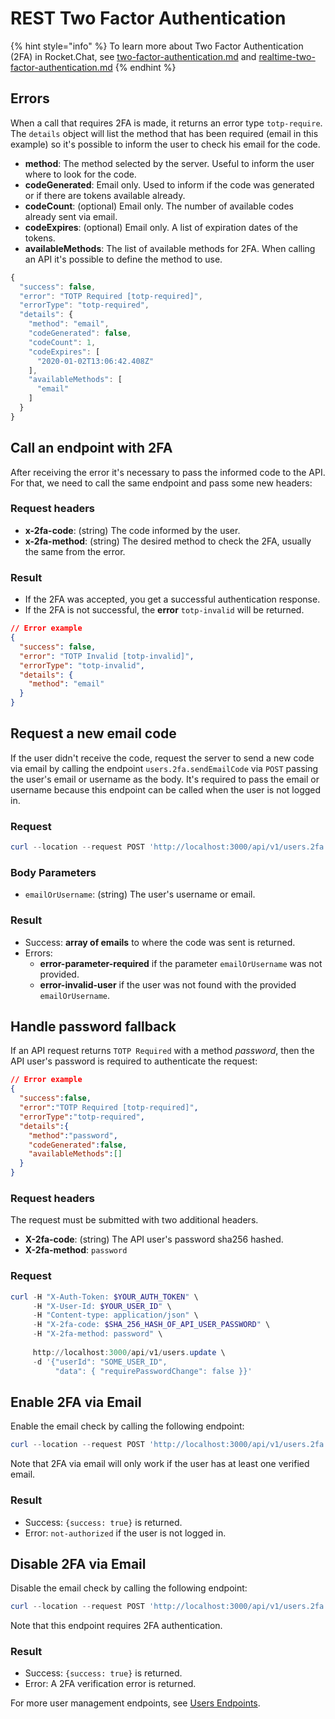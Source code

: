 # REST Two Factor Authentication

{% hint style="info" %}
To learn more about Two Factor Authentication (2FA) in Rocket.Chat, see [two-factor-authentication.md](../../../../../rocket.chat/two-factor-authentication.md "mention") and [realtime-two-factor-authentication.md](../../../realtime-api/method-calls/authentication/realtime-two-factor-authentication.md "mention")
{% endhint %}

## Errors

When a call that requires 2FA is made, it returns an error type `totp-require`. The `details` object will list the method that has been required (email in this example) so it's possible to inform the user to check his email for the code.

* **method**: The method selected by the server. Useful to inform the user where to look for the code.
* **codeGenerated**: Email only. Used to inform if the code was generated or if there are tokens available already.
* **codeCount**: (optional) Email only. The number of available codes already sent via email.
* **codeExpires**: (optional) Email only. A list of expiration dates of the tokens.
* **availableMethods**: The list of available methods for 2FA. When calling an API it's possible to define the method to use.

```javascript
{
  "success": false,
  "error": "TOTP Required [totp-required]",
  "errorType": "totp-required",
  "details": {
    "method": "email",
    "codeGenerated": false,
    "codeCount": 1,
    "codeExpires": [
      "2020-01-02T13:06:42.408Z"
    ],
    "availableMethods": [
      "email"
    ]
  }
}
```

## Call an endpoint with 2FA

After receiving the error it's necessary to pass the informed code to the API. For that, we need to call the same endpoint and pass some new headers:

### Request headers

* **x-2fa-code**: (string) The code informed by the user.
* **x-2fa-method**: (string) The desired method to check the 2FA, usually the same from the error.

### Result

* If the 2FA was accepted, you get a successful authentication response.
* If the 2FA is not successful, the **error** `totp-invalid` will be returned.

```json
// Error example
{
  "success": false,
  "error": "TOTP Invalid [totp-invalid]",
  "errorType": "totp-invalid",
  "details": {
    "method": "email"
  }
}
```

## Request a new email code

If the user didn't receive the code, request the server to send a new code via email by calling the endpoint `users.2fa.sendEmailCode` via `POST` passing the user's email or username as the body. It's required to pass the email or username because this endpoint can be called when the user is not logged in.

### Request

```powershell
curl --location --request POST 'http://localhost:3000/api/v1/users.2fa.sendEmailCode' \
```

### Body Parameters

* `emailOrUsername`: (string) The user's username or email.

### Result

* Success: **array of emails** to where the code was sent is returned.
* Errors:&#x20;
  * **error-parameter-required** if the parameter `emailOrUsername` was not provided.
  * **error-invalid-user** if the user was not found with the provided `emailOrUsername`.

## Handle password fallback

If an API request returns `TOTP Required` with a method _password_, then the API user's password is required to authenticate the request:

```json
// Error example
{
  "success":false,
  "error":"TOTP Required [totp-required]",
  "errorType":"totp-required",
  "details":{
    "method":"password",
    "codeGenerated":false,
    "availableMethods":[]
  }
}
```

### Request headers

The request must be submitted with two additional headers.

* **X-2fa-code**: (string) The API user's password sha256 hashed.
* **X-2fa-method**: `password`

### Request

```powershell
curl -H "X-Auth-Token: $YOUR_AUTH_TOKEN" \
     -H "X-User-Id: $YOUR_USER_ID" \
     -H "Content-type: application/json" \
     -H "X-2fa-code: $SHA_256_HASH_OF_API_USER_PASSWORD" \
     -H "X-2fa-method: password" \
     
     http://localhost:3000/api/v1/users.update \
     -d '{"userId": "SOME_USER_ID", 
          "data": { "requirePasswordChange": false }}'
```

## Enable 2FA via Email

Enable the email check by calling the following endpoint:&#x20;

```powershell
curl --location --request POST 'http://localhost:3000/api/v1/users.2fa.enableEmail' \
```

Note that 2FA via email will only work if the user has at least one verified email.

### Result

* Success: `{success: true}` is returned.
* Error: `not-authorized` if the user is not logged in.

## Disable 2FA via Email

Disable the email check by calling the following endpoint:

```powershell
curl --location --request POST 'http://localhost:3000/api/v1/users.2fa.disableEmail' \
```

Note that this endpoint requires 2FA authentication.

### Result

* Success: `{success: true}` is returned.
* Error: A 2FA verification error is returned.

For more user management endpoints, see [Users Endpoints](../user-management/users-endpoints/).
